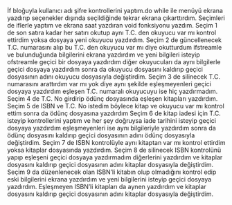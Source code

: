 İf bloğuyla kullanıcı adı şifre kontrollerini yaptım.do while ile menüyü ekrana yazdırıp seçenekler dışında seçildiğinde tekrar ekrana çıkarttırdım. Seçimleri de iflerle yaptım ve ekrana saat yazdıran void fonksiyonu yazdım.
Seçim 1 de son satıra kadar her satırı okutup aynı T.C. den okuyucu var mı kontrol ettirdim yoksa dosyaya yeni okuyucu yazdırdım.
Seçim 2 de güncellenecek T.C. numarasını alıp bu T.C. den okuyucu var mı diye okutturdum ifstreamle ve bulunduğunda bilgilerini ekrana yazdırdım ve yeni bilgileri isteyip ofstreamle geçici bir dosyaya yazdırdım diğer okuyucuları da aynı bilgilerle geçici dosyaya yazdırdım sonra da okuyucu dosyasını kaldırıp geçici dosyasının adını okuyucu dosyasıyla değiştirdim.
Seçim 3 de silinecek T.C. numarasını arattırdım var mı yok diye aynı şekilde eşleşmeyenleri geçici dosyaya yazdırdım eşleşen T.C. numaralı okuyucuyu ise hiç yazdırmadım.
Seçim 4 de T.C. No girdirip ödünç dosyasında eşleşen kitapları yazdırdım.
Seçim 5 de ISBN ve T.C. No istedim böylece kitap ve okuyucu var mı kontrol ettim sonra da ödünç dosyasına yazdırdım 
Seçim 6 de kitap iadesi için T.C. isteyip kontrollerini yaptım ve her şey doğruysa iade tarihini isteyip geçici dosyaya yazdırdım eşleşmeyenleri ise aynı bilgileriyle yazdırdım sonra da ödünç dosyasını kaldırıp geçici dosyasının adını ödünç dosyasıyla değiştirdim.
Seçim 7 de ISBN kontrolüyle aynı kitaptan var mı kontrol ettirdim yoksa kitaplar dosyasında yazdırdım.
Seçim 8 de silinecek ISBN kontrolünü yapıp eşleşeni geçici dosyaya yazdırmadım diğerlerini yazdırdım ve kitaplar dosyasını kaldırıp geçici dosyasının adını kitaplar dosyasıyla değiştirdim.
Seçim 9 da düzenlenecek olan ISBN’li kitabın olup olmadığını kontrol edip eski bilgilerini ekrana yazdırdım ve yeni bilgilerini isteyip geçici dosyaya yazdırdım. Eşleşmeyen ISBN’li kitapları da aynen yazdırdım ve kitaplar dosyasını kaldırıp geçici dosyasının adını kitaplar dosyasıyla değiştirdim.

